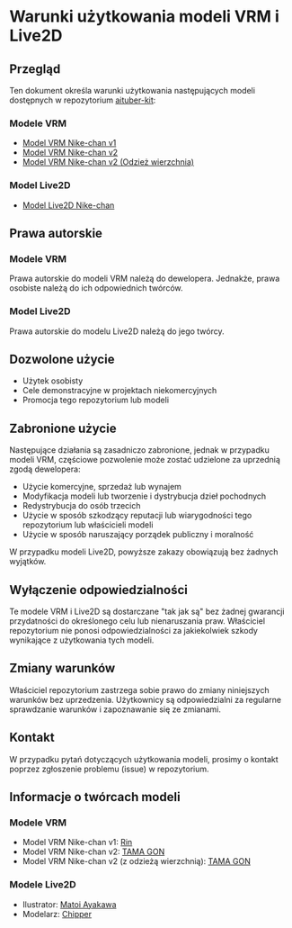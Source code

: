 # Warunki użytkowania modeli VRM i Live2D

## Przegląd

Ten dokument określa warunki użytkowania następujących modeli dostępnych w repozytorium [aituber-kit](https://github.com/tegnike/aituber-kit):

### Modele VRM

- [Model VRM Nike-chan v1](https://github.com/tegnike/aituber-kit/blob/main/public/vrm/nikechan_v1.vrm)
- [Model VRM Nike-chan v2](https://github.com/tegnike/aituber-kit/blob/main/public/vrm/nikechan_v2.vrm)
- [Model VRM Nike-chan v2 (Odzież wierzchnia)](https://github.com/tegnike/aituber-kit/blob/main/public/vrm/nikechan_v2_outerwear.vrm)

### Model Live2D

- [Model Live2D Nike-chan](https://github.com/tegnike/aituber-kit/blob/main/public/live2d/nike01)

## Prawa autorskie

### Modele VRM

Prawa autorskie do modeli VRM należą do dewelopera. Jednakże, prawa osobiste należą do ich odpowiednich twórców.

### Model Live2D

Prawa autorskie do modelu Live2D należą do jego twórcy.

## Dozwolone użycie

- Użytek osobisty
- Cele demonstracyjne w projektach niekomercyjnych
- Promocja tego repozytorium lub modeli

## Zabronione użycie

Następujące działania są zasadniczo zabronione, jednak w przypadku modeli VRM, częściowe pozwolenie może zostać udzielone za uprzednią zgodą dewelopera:

- Użycie komercyjne, sprzedaż lub wynajem
- Modyfikacja modeli lub tworzenie i dystrybucja dzieł pochodnych
- Redystrybucja do osób trzecich
- Użycie w sposób szkodzący reputacji lub wiarygodności tego repozytorium lub właścicieli modeli
- Użycie w sposób naruszający porządek publiczny i moralność

W przypadku modeli Live2D, powyższe zakazy obowiązują bez żadnych wyjątków.

## Wyłączenie odpowiedzialności

Te modele VRM i Live2D są dostarczane "tak jak są" bez żadnej gwarancji przydatności do określonego celu lub nienaruszania praw. Właściciel repozytorium nie ponosi odpowiedzialności za jakiekolwiek szkody wynikające z użytkowania tych modeli.

## Zmiany warunków

Właściciel repozytorium zastrzega sobie prawo do zmiany niniejszych warunków bez uprzedzenia. Użytkownicy są odpowiedzialni za regularne sprawdzanie warunków i zapoznawanie się ze zmianami.

## Kontakt

W przypadku pytań dotyczących użytkowania modeli, prosimy o kontakt poprzez zgłoszenie problemu (issue) w repozytorium.

## Informacje o twórcach modeli

### Modele VRM

- Model VRM Nike-chan v1: [Rin](https://x.com/rin_tyn25)
- Model VRM Nike-chan v2: [TAMA GON](https://x.com/_TAMA_GON_)
- Model VRM Nike-chan v2 (z odzieżą wierzchnią): [TAMA GON](https://x.com/_TAMA_GON_)

### Modele Live2D

- Ilustrator: [Matoi Ayakawa](https://x.com/matoi_e_ma)
- Modelarz: [Chipper](https://x.com/Chipper_tyvt)
